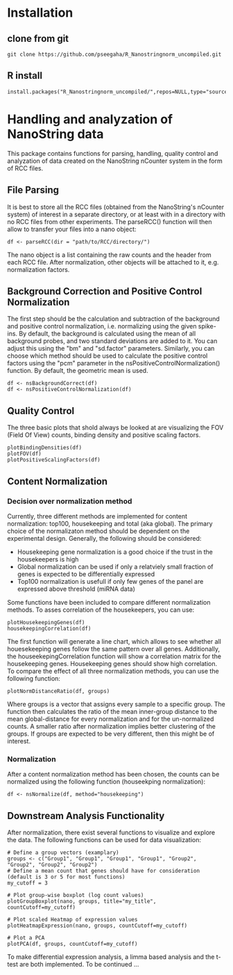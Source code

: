 # Installation
## clone from git
```
git clone https://github.com/pseegaha/R_Nanostringnorm_uncompiled.git
```
## R install 
```
install.packages("R_Nanostringnorm_uncompiled/",repos=NULL,type="source")
```

# Handling and analyzation of NanoString data
This package contains functions for parsing, handling, quality control and analyzation of data created on the
NanoString nCounter system in the form of RCC files.

## File Parsing
It is best to store all the RCC files (obtained from the NanoString's nCounter system) of interest in a separate directory, or at least with in a directory with no RCC files
from other experiments. The parseRCC() function will then allow to transfer your files into a nano object:
```
df <- parseRCC(dir = "path/to/RCC/directory/")
```

The nano object is a list containing the raw counts and the header from each RCC file. After normalization, other 
objects will be attached to it, e.g. normalization factors.

## Background Correction and Positive Control Normalization
The first step should be the calculation and subtraction of the background and positive control normalization, i.e. normalizing using the given spike-ins.
By default, the background is calculated using the mean of all background probes, and two standard deviations are added to it. You can adjust this using the "bm" and "sd.factor"
parameters. Similarly, you can choose which method should be used to calculate the positive control factors using the "pcm" parameter in the nsPositiveControlNormalization() function.
By default, the geometric mean is used.

```
df <- nsBackgroundCorrect(df)
df <- nsPositiveControlNormalization(df)
```


## Quality Control
The three basic plots that shold always be looked at are visualizing the FOV (Field Of View) counts, binding density and positive scaling factors.

```
plotBindingDensities(df)
plotFOV(df)
plotPositiveScalingFactors(df)
```

## Content Normalization

### Decision over normalization method
Currently, three different methods are implemented for content normalization: top100, housekeeping and total (aka global).
The primary choice of the normalizaton method should be dependent on the experimental design. Generally, the following should be considered:

- Housekeeping gene normalization is a good choice if the trust in the housekeepers is high
- Global normalization can be used if only a relatviely small fraction of genes is expected to be differentially expressed
- Top100 normalization is usefull if only few genes of the panel are expressed above threshold (miRNA data)

Some functions have been included to compare different normalization methods. To asses correlation of the housekeepers, you can use:

```
plotHousekeepingGenes(df)
housekeepingCorrelation(df)
```

The first function will generate a line chart, which allows to see whether all houesekeeping genes follow the same pattern over all genes. Additionally,
the houseekepingCorrelation function will show a correlation matrix for the housekeeping genes. Housekeeping genes should show high correlation. To compare the
effect of all three normalization methods, you can use the following function:

```
plotNormDistanceRatio(df, groups)
```

Where groups is a vector that assigns every sample to a specific group. The function then calculates the ratio of the mean inner-group distance to the mean global-distance
for every normalization and for the un-normalized counts. A smaller ratio after normalization implies better clustering of the groups. If groups are expected to be very different,
then this might be of interest.

### Normalization
After a content normalization method has been chosen, the counts can be normalized using the following function (houseekping normalization):
```
df <- nsNormalize(df, method="housekeeping")
```


## Downstream Analysis Functionality
After normalization, there exist several functions to visualize and explore the data. The following functions can be used for data visualization:

```
# Define a group vectors (examplary)
groups <- c("Group1", "Group1", "Group1", "Group1", "Group2", "Group2", "Group2", "Group2")
# Define a mean count that genes should have for consideration (default is 3 or 5 for most functions)
my_cutoff = 3

# Plot group-wise boxplot (log count values)
plotGroupBoxplot(nano, groups, title="my_title", countCutoff=my_cutoff)

# Plot scaled Heatmap of expression values
plotHeatmapExpression(nano, groups, countCutoff=my_cutoff)

# Plot a PCA
plotPCA(df, groups, countCutoff=my_cutoff)

```

To make differential expression analysis, a limma based analysis and the t-test are both implemented.
To be continued ...
